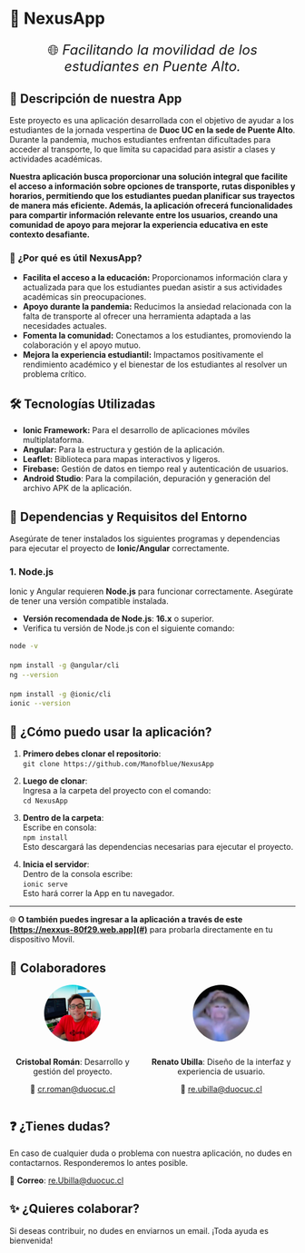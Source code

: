 
# 🌌 **NexusApp**

<p style="font-size: 24px; text-align: center;">🌐 <em>Facilitando la movilidad de los estudiantes  en Puente Alto.</em></p>


## 📖 **Descripción de nuestra App**
Este proyecto es una aplicación desarrollada con el objetivo de ayudar a los estudiantes de la jornada vespertina de **Duoc UC en la sede de Puente Alto**. Durante la pandemia, muchos estudiantes enfrentan dificultades para acceder al transporte, lo que limita su capacidad para asistir a clases y actividades académicas.

**Nuestra aplicación busca proporcionar una solución integral que facilite el acceso a información sobre opciones de transporte, rutas disponibles y horarios, permitiendo que los estudiantes puedan planificar sus trayectos de manera más eficiente. Además, la aplicación ofrecerá funcionalidades para compartir información relevante entre los usuarios, creando una comunidad de apoyo para mejorar la experiencia educativa en este contexto desafiante.**

### 💼 **¿Por qué es útil NexusApp?**
- **Facilita el acceso a la educación:** Proporcionamos información clara y actualizada para que los estudiantes puedan asistir a sus actividades académicas sin preocupaciones.  
- **Apoyo durante la pandemia:** Reducimos la ansiedad relacionada con la falta de transporte al ofrecer una herramienta adaptada a las necesidades actuales.  
- **Fomenta la comunidad:** Conectamos a los estudiantes, promoviendo la colaboración y el apoyo mutuo.  
- **Mejora la experiencia estudiantil:** Impactamos positivamente el rendimiento académico y el bienestar de los estudiantes al resolver un problema crítico.


## 🛠️ **Tecnologías Utilizadas**
- **Ionic Framework:** Para el desarrollo de aplicaciones móviles multiplataforma.  
- **Angular:** Para la estructura y gestión de la aplicación.
- **Leaflet:** Biblioteca para mapas interactivos y ligeros. 
- **Firebase:** Gestión de datos en tiempo real y autenticación de usuarios.
- **Android Studio**: Para la compilación, depuración y generación del archivo APK de la aplicación.



## 🔧 **Dependencias y Requisitos del Entorno**

Asegúrate de tener instalados los siguientes programas y dependencias para ejecutar el proyecto de **Ionic/Angular** correctamente.

### 1. **Node.js**
Ionic y Angular requieren **Node.js** para funcionar correctamente. Asegúrate de tener una versión compatible instalada.

- **Versión recomendada de Node.js**: **16.x** o superior.
- Verifica tu versión de Node.js con el siguiente comando:

```bash
node -v

npm install -g @angular/cli
ng --version

npm install -g @ionic/cli
ionic --version

```


## 📲 **¿Cómo puedo usar la aplicación?**

1. **Primero debes clonar el repositorio**:  
   `git clone https://github.com/Manofblue/NexusApp`

2. **Luego de clonar**:  
   Ingresa a la carpeta del proyecto con el comando:  
   `cd NexusApp`

3. **Dentro de la carpeta**:  
   Escribe en consola:  
   `npm install`  
   Esto descargará las dependencias necesarias para ejecutar el proyecto.

4. **Inicia el servidor**:  
   Dentro de la consola escribe:  
   `ionic serve`  
   Esto hará correr la App en tu navegador.

---

🌐 **O también puedes ingresar a la aplicación a través de este [https://nexxus-80f29.web.app](#)** para probarla directamente en tu dispositivo Movil.



  <h2>👥 Colaboradores</h2>
<div style="text-align: center; display: flex; justify-content: center; gap: 20px;">

  <div>
    <img src="src/assets/icon/momin.jfif" alt="Cristobal Roman" style="border-radius: 50%; width: 100px; height: 100px; margin-bottom: 10px;">
    <p><strong>Cristobal Román</strong>: Desarrollo y gestión del proyecto.</p>
    <p>📧 <a href="mailto:cr.roman@duocuc.cl">cr.roman@duocuc.cl</a></p>
  </div>

  <div>
    <img src="src/assets/icon/renatoIcon.jfif" alt="Renato" style="border-radius: 50%; width: 100px; height: 100px; margin-bottom: 10px;">
    <p><strong>Renato Ubilla</strong>: Diseño de la interfaz y experiencia de usuario.</p>
    <p>📧 <a href="mailto:re.ubilla@duocuc.cl">re.ubilla@duocuc.cl</a></p>
  </div>

</div>

## ❓ ¿Tienes dudas?

En caso de cualquier duda o problema con nuestra aplicación, no dudes en contactarnos. Responderemos lo antes posible.

📧 **Correo**: [re.Ubilla@duocuc.cl](mailto:re.Ubilla@duocuc.cl)



## ✨ **¿Quieres colaborar?**

Si deseas contribuir, no dudes en enviarnos un email. ¡Toda ayuda es bienvenida!



